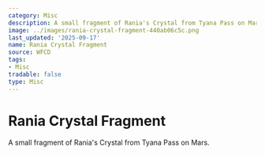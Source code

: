 ```yaml
---
category: Misc
description: A small fragment of Rania's Crystal from Tyana Pass on Mars.
image: ../images/rania-crystal-fragment-440ab06c5c.png
last_updated: '2025-09-17'
name: Rania Crystal Fragment
source: WFCD
tags:
- Misc
tradable: false
type: Misc
---
```


# Rania Crystal Fragment

A small fragment of Rania's Crystal from Tyana Pass on Mars.

